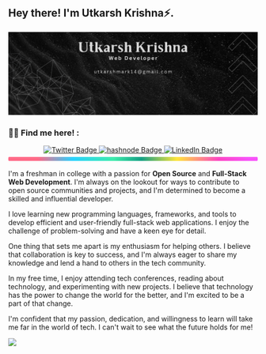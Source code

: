 ## Hey there! I'm **Utkarsh Krishna⚡**.
![Utkarsh Krishna](https://github.com/utkarshkrishna2004/utkarshkrishna2004/blob/main/github_header_image.png)

### :man_technologist: Find me here! :
<div id="badges" align = "center">
  
  <a href="https://twitter.com/utkarshktweets">
    <img src="https://img.shields.io/badge/Twitter-blue?style=for-the-badge&logo=twitter&logoColor=white" alt="Twitter Badge"/>
  </a>
  
  <a href="https://hashnode.com/@utkarshkrishna">
    <img src="https://img.shields.io/badge/hashnode-grey?style=for-the-badge&logo=hashnode&logoColor=royalblue" alt="hashnode Badge"/>
  </a>
 
 <a href="https://www.linkedin.com/in/utkarsh-krishna-3bab41240/">
    <img src="https://img.shields.io/badge/LinkedIn-blue?style=for-the-badge&logo=linkedin&logoColor=white" alt="LinkedIn Badge"/>
  </a>
 
</div>
<img src="https://github.com/ArshErgon/ArshErgon/blob/main/assets/header/lineBar.png" width="100%" height="8px"/>

I'm a freshman in college with a passion for **Open Source** and **Full-Stack Web Development**. I'm always on the lookout for ways to contribute to open source communities and projects, and I'm determined to become a skilled and influential developer.

I love learning new programming languages, frameworks, and tools to develop efficient and user-friendly full-stack web applications. I enjoy the challenge of problem-solving and have a keen eye for detail.

One thing that sets me apart is my enthusiasm for helping others. I believe that collaboration is key to success, and I'm always eager to share my knowledge and lend a hand to others in the tech community.

In my free time, I enjoy attending tech conferences, reading about technology, and experimenting with new projects. I believe that technology has the power to change the world for the better, and I'm excited to be a part of that change.

I'm confident that my passion, dedication, and willingness to learn will take me far in the world of tech. I can't wait to see what the future holds for me!

<img 
   src="https://github-readme-stats.vercel.app/api?username=utkarshkrishna2004&show_icons=true&theme=dracula" 
/>




